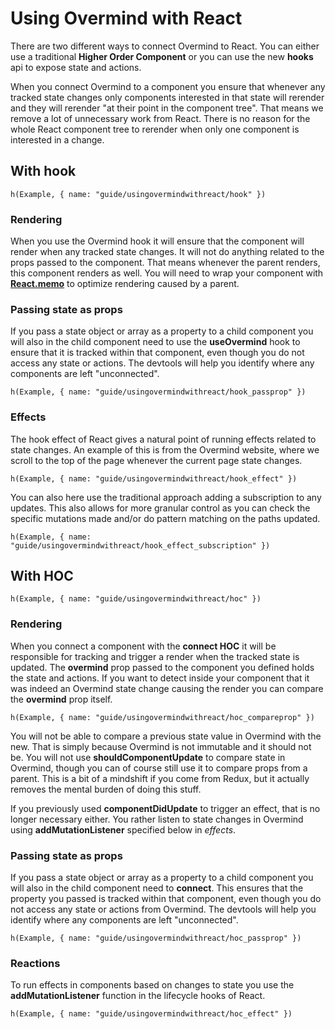 # Using Overmind with React

There are two different ways to connect Overmind to React. You can either use a traditional **Higher Order Component** or you can use the new **hooks** api to expose state and actions.

When you connect Overmind to a component you ensure that whenever any tracked state changes only components interested in that state will rerender and they will rerender "at their point in the component tree". That means we remove a lot of unnecessary work from React. There is no reason for the whole React component tree to rerender when only one component is interested in a change.

## With hook
```marksy
h(Example, { name: "guide/usingovermindwithreact/hook" })
```

### Rendering

When you use the Overmind hook it will ensure that the component will render when any tracked state changes. It will not do anything related to the props passed to the component. That means whenever the parent renders, this component renders as well. You will need to wrap your component with [**React.memo**](https://reactjs.org/docs/react-api.html#reactmemo) to optimize rendering caused by a parent.


### Passing state as props

If you pass a state object or array as a property to a child component you will also in the child component need to use the **useOvermind** hook to ensure that it is tracked within that component, even though you do not access any state or actions. The devtools will help you identify where any components are left "unconnected".

```marksy
h(Example, { name: "guide/usingovermindwithreact/hook_passprop" })
```

### Effects

The hook effect of React gives a natural point of running effects related to state changes. An example of this is from the Overmind website, where we scroll to the top of the page whenever the current page state changes.

```marksy
h(Example, { name: "guide/usingovermindwithreact/hook_effect" })
```

You can also here use the traditional approach adding a subscription to any updates. This also allows for more granular control as you can check the specific mutations made and/or do pattern matching on the paths updated.

```marksy
h(Example, { name: "guide/usingovermindwithreact/hook_effect_subscription" })
```

## With HOC
```marksy
h(Example, { name: "guide/usingovermindwithreact/hoc" })
```

### Rendering

When you connect a component with the **connect HOC** it will be responsible for tracking and trigger a render when the tracked state is updated. The **overmind** prop passed to the component you defined holds the state and actions. If you want to detect inside your component that it was indeed an Overmind state change causing the render you can compare the **overmind** prop itself.

```marksy
h(Example, { name: "guide/usingovermindwithreact/hoc_compareprop" })
```

You will not be able to compare a previous state value in Overmind with the new. That is simply because Overmind is not immutable and it should not be. You will not use **shouldComponentUpdate** to compare state in Overmind, though you can of course still use it to compare props from a parent. This is a bit of a mindshift if you come from Redux, but it actually removes the mental burden of doing this stuff.

If you previously used **componentDidUpdate** to trigger an effect, that is no longer necessary either. You rather listen to state changes in Overmind using **addMutationListener** specified below in *effects*.

### Passing state as props

If you pass a state object or array as a property to a child component you will also in the child component need to **connect**. This ensures that the property you passed is tracked within that component, even though you do not access any state or actions from Overmind. The devtools will help you identify where any components are left "unconnected".

```marksy
h(Example, { name: "guide/usingovermindwithreact/hoc_passprop" })
```

### Reactions

To run effects in components based on changes to state you use the **addMutationListener** function in the lifecycle hooks of React.

```marksy
h(Example, { name: "guide/usingovermindwithreact/hoc_effect" })
```